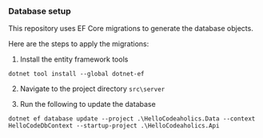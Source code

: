 ### Database setup

This repository uses EF Core migrations to generate the database objects. 

Here are the steps to apply the migrations: 

1. Install the entity framework tools

```
dotnet tool install --global dotnet-ef
```

2. Navigate to the project directory `src\server`

3. Run the following to update the database

```
dotnet ef database update --project .\HelloCodeaholics.Data --context HelloCodeDbContext --startup-project .\HelloCodeaholics.Api
```